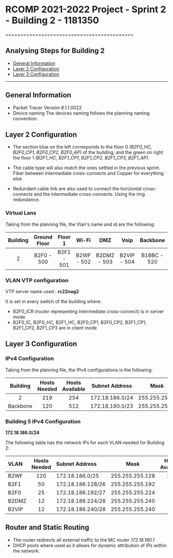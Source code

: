 # RCOMP 2021-2022 Project - Sprint 2 - Building 2 - 1181350
===========================================

## Analysing Steps for Building 2

* [General Information](#general-information) 
* [Layer 2 Configuration](#layer-2-configuration) 
* [Layer 3 Configuration](#layer-3-configuration) 


---
## General Information <a name="general-information"></a>
* Packet Tracer Version 
    8.1.1.0022
* Device naming
    The devices naming follows the planning naming convention.

## Layer 2 Configuration <a name="layer-2-configuration"></a>
* The section blue on the left corresponds to the floor 0 *(B2F0_HC, B2F0_CP1, B2F0_CP2, B2F0_AP)* of the building, and the green on right the floor 1 *(B2F1_HC, B2F1_CP1, B2F1_CP2, B2F1_CP3, B2F1_AP)*.

* The cable type will also match the ones settled in the previous sprint. Fiber between Intermediate cross-connects and Copper for everything else.

* Redundant cable link are also used to connect the horizontal cross-connects and the intermediate cross-connects. Using the ring redundance.


### Virtual Lans

Taking from the planning file, the Vlan's name and id are the following:


| Building | Ground Floor|    Floor 1  | Wi-Fi       | DMZ         | Voip        |   Backbone  |
| :------: | :---------: | :---------: | :---------: | :---------: | :---------: | :---------: |
| 2        | B2F0 - 500  | B2F1 - 501  | B2WF - 502  | B2DMZ - 503 | B2VIP - 504 | B1BBC - 520 |


### VLAN VTP configuration

VTP server name used : **rc22nag2**

It is set in every switch of the building where:
  * B2F0_ICR (router representing Intermediate cross-connect) is in server mode
  * B2F0_IC, B2F0_HC, B2F1_HC, B2F0_CP1, B2F0_CP2, B2F1_CP1, B2F1_CP2, B2F1_CP3 are in client mode


## Layer 3 Configuration <a name="layer-3-configuration"></a>

### IPv4 Configuration

Taking from the planning file, the IPv4 configurations is the following:


  | Building | Hosts Needed | Hosts Available | Subnet Address  | Mask          |      
  | :------: | :---------:  | :-------------: | :-------------: | :-----------: | 
  | 2        | 219          | 254             | 172.18.186.0/24 | 255.255.255.0	|
  |Backbone  | 120          | 512             | 172.18.190.0/23 | 255.255.254.0	|

### Building 5 IPv4 Configuration
 **172.18.186.0/24**

 The following table has the network IPs for each VLAN needed for Building 2:

  | VLAN  | Hosts Needed | Subnet Address    |  Mask           | Hosts Available |
  | :---- | :----------: | :---------------- | :-------------: | :-------------: |
  | B2WF  | 120          | 172.18.186.0/25   | 255.255.255.128 | 126             |
  | B2F1  | 50           | 172.18.186.128/26 | 255.255.255.192 | 62              |
  | B2F0  | 25           | 172.18.186.192/27 | 255.255.255.224 | 30              |
  | B2DMZ | 12           | 172.18.186.224/28 | 255.255.255.240 | 14              |
  | B2VIP | 12           | 172.18.186.240/28 | 255.255.255.240 | 14              |


## Router and Static Routing

* The router redirects all external traffic to the MC router *172.18.190.1*
* DHCP pools where used as it allows for dynamic attribution of IPs within the network.
